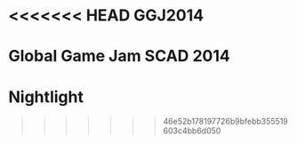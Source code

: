 <<<<<<< HEAD
GGJ2014
=======

Global Game Jam SCAD 2014
=======
Nightlight
==========
>>>>>>> 46e52b178197726b9bfebb355519603c4bb6d050
